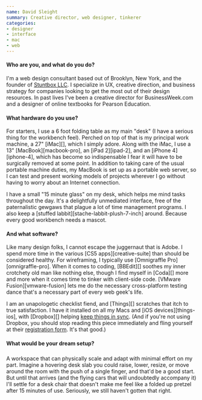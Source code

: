 ```yaml
---
name: David Sleight
summary: Creative director, web designer, tinkerer
categories:
- designer
- interface
- mac
- web
---
```


#### Who are you, and what do you do?

I'm a web design consultant based out of Brooklyn, New York, and the founder of [Stuntbox LLC](http://stuntbox.com/ "David's design consultancy."). I specialize in UX, creative direction, and business strategy for companies looking to get the most out of their design resources. In past lives I've been a creative director for BusinessWeek.com and a designer of online textbooks for Pearson Education.

#### What hardware do you use?

For starters, I use a 6 foot folding table as my main "desk" (I have a serious thing for the workbench feel). Perched on top of that is my principal work machine, a 27" [iMac][], which I simply adore. Along with the iMac, I use a 13" [MacBook][macbook-pro], an [iPad 2][ipad-2], and an [iPhone 4][iphone-4], which has become so indispensable I fear it will have to be surgically removed at some point. In addition to taking care of the usual portable machine duties, my MacBook is set up as a portable web server, so I can test and present working models of projects wherever I go without having to worry about an Internet connection. 

I have a small "15 minute glass" on my desk, which helps me mind tasks throughout the day. It's a delightfully unmediated interface, free of the paternalistic gewgaws that plague a lot of time management programs. I also keep a [stuffed labbit][stache-labbit-plush-7-inch] around. Because every good workbench needs a mascot.

#### And what software?

Like many design folks, I cannot escape the juggernaut that is Adobe. I spend more time in the various [CS5 apps][creative-suite] than should be considered healthy. For wireframing, I typically use [Omnigraffle Pro][omnigraffle-pro]. When it comes to coding, [BBEdit][] soothes my inner crotchety old man like nothing else, though I find myself in [Coda][] more and more when it comes time to tinker with client-side code. [VMware Fusion][vmware-fusion] lets me do the necessary cross-platform testing dance that's a necessary part of every web geek's life. 

I am an unapologetic checklist fiend, and [Things][] scratches that itch to true satisfaction. I have it installed on all my Macs and [iOS devices][things-ios], with [Dropbox][] helping [keep things in sync](http://culturedcode.com/things/wiki/index.php/Syncing_Things_between_several_Macs_using_Dropbox "An article on using DropBox to keep Things in sync."). (And if you're not using Dropbox, you should stop reading this piece immediately and fling yourself at their [registration form](https://www.dropbox.com/register "The registration form for DropBox."). It's that good.)

#### What would be your dream setup?

###

A workspace that can physically scale and adapt with minimal effort on my part. Imagine a hovering desk slab you could raise, lower, resize, or move around the room with the push of a single finger, and that'd be a good start. But until that arrives (and the flying cars that will undoubtedly accompany it) I'll settle for a desk chair that doesn't make me feel like a folded up pretzel after 15 minutes of use. Seriously, we still haven't gotten that right.